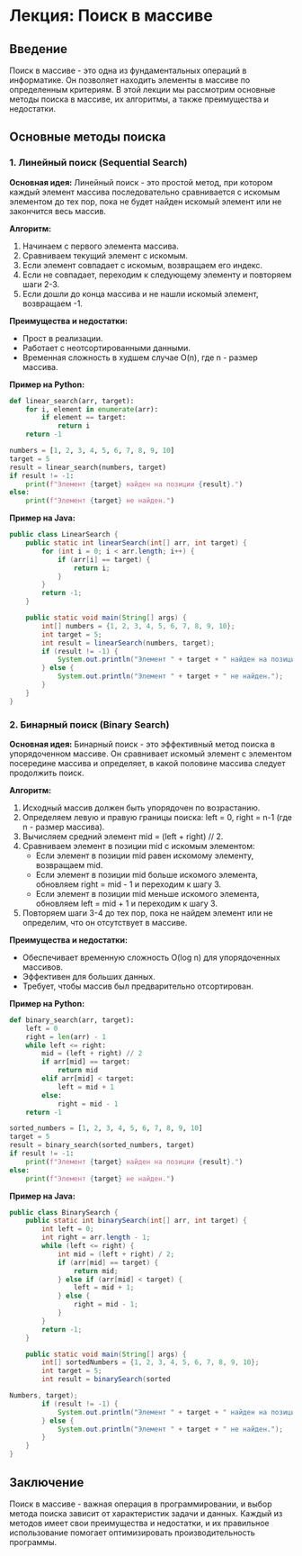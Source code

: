 # Лекция: Поиск в массиве

## Введение
Поиск в массиве - это одна из фундаментальных операций в информатике. Он позволяет находить элементы в массиве по определенным критериям. В этой лекции мы рассмотрим основные методы поиска в массиве, их алгоритмы, а также преимущества и недостатки.

## Основные методы поиска

### 1. Линейный поиск (Sequential Search)
**Основная идея:** Линейный поиск - это простой метод, при котором каждый элемент массива последовательно сравнивается с искомым элементом до тех пор, пока не будет найден искомый элемент или не закончится весь массив.

**Алгоритм:**
1. Начинаем с первого элемента массива.
2. Сравниваем текущий элемент с искомым.
3. Если элемент совпадает с искомым, возвращаем его индекс.
4. Если не совпадает, переходим к следующему элементу и повторяем шаги 2-3.
5. Если дошли до конца массива и не нашли искомый элемент, возвращаем -1.

**Преимущества и недостатки:**
- Прост в реализации.
- Работает с неотсортированными данными.
- Временная сложность в худшем случае O(n), где n - размер массива.

**Пример на Python:**
```python
def linear_search(arr, target):
    for i, element in enumerate(arr):
        if element == target:
            return i
    return -1

numbers = [1, 2, 3, 4, 5, 6, 7, 8, 9, 10]
target = 5
result = linear_search(numbers, target)
if result != -1:
    print(f"Элемент {target} найден на позиции {result}.")
else:
    print(f"Элемент {target} не найден.")
```

**Пример на Java:**
```java
public class LinearSearch {
    public static int linearSearch(int[] arr, int target) {
        for (int i = 0; i < arr.length; i++) {
            if (arr[i] == target) {
                return i;
            }
        }
        return -1;
    }

    public static void main(String[] args) {
        int[] numbers = {1, 2, 3, 4, 5, 6, 7, 8, 9, 10};
        int target = 5;
        int result = linearSearch(numbers, target);
        if (result != -1) {
            System.out.println("Элемент " + target + " найден на позиции " + result + ".");
        } else {
            System.out.println("Элемент " + target + " не найден.");
        }
    }
}
```

### 2. Бинарный поиск (Binary Search)
**Основная идея:** Бинарный поиск - это эффективный метод поиска в упорядоченном массиве. Он сравнивает искомый элемент с элементом посередине массива и определяет, в какой половине массива следует продолжить поиск.

**Алгоритм:**
1. Исходный массив должен быть упорядочен по возрастанию.
2. Определяем левую и правую границы поиска: left = 0, right = n-1 (где n - размер массива).
3. Вычисляем средний элемент mid = (left + right) // 2.
4. Сравниваем элемент в позиции mid с искомым элементом:
   - Если элемент в позиции mid равен искомому элементу, возвращаем mid.
   - Если элемент в позиции mid больше искомого элемента, обновляем right = mid - 1 и переходим к шагу 3.
   - Если элемент в позиции mid меньше искомого элемента, обновляем left = mid + 1 и переходим к шагу 3.
5. Повторяем шаги 3-4 до тех пор, пока не найдем элемент или не определим, что он отсутствует в массиве.

**Преимущества и недостатки:**
- Обеспечивает временную сложность O(log n) для упорядоченных массивов.
- Эффективен для больших данных.
- Требует, чтобы массив был предварительно отсортирован.

**Пример на Python:**
```python
def binary_search(arr, target):
    left = 0
    right = len(arr) - 1
    while left <= right:
        mid = (left + right) // 2
        if arr[mid] == target:
            return mid
        elif arr[mid] < target:
            left = mid + 1
        else:
            right = mid - 1
    return -1

sorted_numbers = [1, 2, 3, 4, 5, 6, 7, 8, 9, 10]
target = 5
result = binary_search(sorted_numbers, target)
if result != -1:
    print(f"Элемент {target} найден на позиции {result}.")
else:
    print(f"Элемент {target} не найден.")
```

**Пример на Java:**
```java
public class BinarySearch {
    public static int binarySearch(int[] arr, int target) {
        int left = 0;
        int right = arr.length - 1;
        while (left <= right) {
            int mid = (left + right) / 2;
            if (arr[mid] == target) {
                return mid;
            } else if (arr[mid] < target) {
                left = mid + 1;
            } else {
                right = mid - 1;
            }
        }
        return -1;
    }

    public static void main(String[] args) {
        int[] sortedNumbers = {1, 2, 3, 4, 5, 6, 7, 8, 9, 10};
        int target = 5;
        int result = binarySearch(sorted

Numbers, target);
        if (result != -1) {
            System.out.println("Элемент " + target + " найден на позиции " + result + ".");
        } else {
            System.out.println("Элемент " + target + " не найден.");
        }
    }
}
```

## Заключение
Поиск в массиве - важная операция в программировании, и выбор метода поиска зависит от характеристик задачи и данных. Каждый из методов имеет свои преимущества и недостатки, и их правильное использование помогает оптимизировать производительность программы.